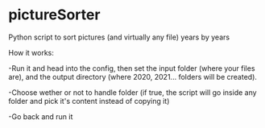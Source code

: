 # pictureSorter
Python script to sort pictures (and virtually any file) years by years

How it works:

  -Run it and head into the config, then set the input folder (where your files are), and the output directory (where 2020, 2021... folders will be created).
  
  -Choose wether or not to handle folder (if true, the script will go inside any folder and pick it's content instead of copying it)
  
  -Go back and run it
